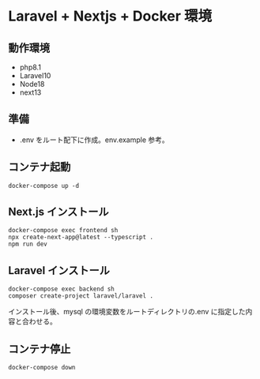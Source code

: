 # Laravel + Nextjs + Docker 環境

## 動作環境

- php8.1
- Laravel10
- Node18
- next13

## 準備

- .env をルート配下に作成。env.example 参考。

## コンテナ起動

```
docker-compose up -d
```

## Next.js インストール

```
docker-compose exec frontend sh
npx create-next-app@latest --typescript .
npm run dev
```

## Laravel インストール

```
docker-compose exec backend sh
composer create-project laravel/laravel .
```

インストール後、mysql の環境変数をルートディレクトリの.env に指定した内容と合わせる。

## コンテナ停止

```
docker-compose down
```
